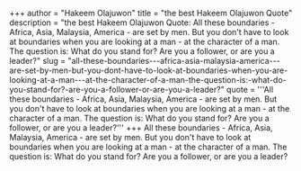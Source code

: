 +++
author = "Hakeem Olajuwon"
title = "the best Hakeem Olajuwon Quote"
description = "the best Hakeem Olajuwon Quote: All these boundaries - Africa, Asia, Malaysia, America - are set by men. But you don't have to look at boundaries when you are looking at a man - at the character of a man. The question is: What do you stand for? Are you a follower, or are you a leader?"
slug = "all-these-boundaries---africa-asia-malaysia-america---are-set-by-men-but-you-dont-have-to-look-at-boundaries-when-you-are-looking-at-a-man---at-the-character-of-a-man-the-question-is:-what-do-you-stand-for?-are-you-a-follower-or-are-you-a-leader?"
quote = '''All these boundaries - Africa, Asia, Malaysia, America - are set by men. But you don't have to look at boundaries when you are looking at a man - at the character of a man. The question is: What do you stand for? Are you a follower, or are you a leader?'''
+++
All these boundaries - Africa, Asia, Malaysia, America - are set by men. But you don't have to look at boundaries when you are looking at a man - at the character of a man. The question is: What do you stand for? Are you a follower, or are you a leader?
